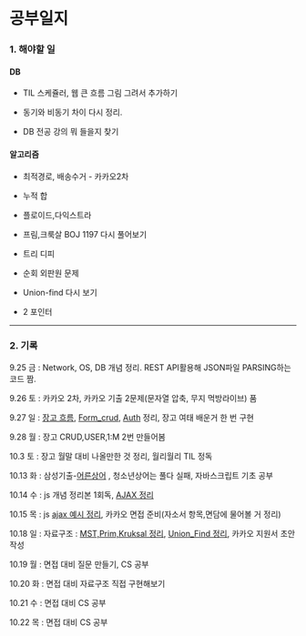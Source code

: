 # 공부일지

### 1. 해야할 일

#### DB

- TIL 스케쥴러, 웹 큰 흐름 그림 그려서 추가하기

- 동기와 비동기 차이 다시 정리.
- DB 전공 강의 뭐 들을지 찾기

#### 알고리즘

- 최적경로, 배송수거 - 카카오2차

- 누적 합
- 플로이드,다익스트라
- 프림,크룩살 BOJ 1197 다시 풀어보기
- 트리 디피
- 순회 외판원 문제

- Union-find 다시 보기
- 2 포인터

---

### 2. 기록

9.25 금 : Network, OS, DB 개념 정리. REST API활용해 JSON파일 PARSING하는 코드 짬.

9.26 토 : 카카오 2차, 카카오 기출 2문제(문자열 압축, 무지 먹방라이브) 품

9.27 일 : [장고 흐름](https://github.com/hyunwoojeong123/TIL/blob/master/django/DJANGO_BIG_FLOW.md), [Form_crud](https://github.com/hyunwoojeong123/TIL/blob/master/django/FORM_CRUD.md), [Auth](https://github.com/hyunwoojeong123/TIL/blob/master/django/Auth.md) 정리, 장고 여태 배운거 한 번 구현

9.28 월 : 장고 CRUD,USER,1:M 2번 만들어봄

10.3 토 : 장고 월말 대비 나올만한 것 정리, 월리월리 TIL 정독

10.13 화 : 삼성기출-[어른상어](https://github.com/hyunwoojeong123/Algorithm/blob/master/BOJ/%EC%96%B4%EB%A5%B8%EC%83%81%EC%96%B4.py) , 청소년상어는 풀다 실패, 자바스크립트 기초 공부 

10.14 수 : js 개념 정리본 1회독, [AJAX 정리](https://github.com/hyunwoojeong123/TIL/blob/master/JavaScript/AJAX.md)

10.15 목 : js [ajax 예시 정리](https://github.com/hyunwoojeong123/TIL/blob/master/JavaScript/AJAX_example.md), 카카오 면접 준비(자소서 항목,면담에 물어볼 거 정리)

10.18 일 : 자료구조 : [MST,Prim,Kruksal 정리](https://github.com/hyunwoojeong123/TIL/blob/master/DS_n_Algorithm/Prim_Kruskal.md),  [Union_Find 정리](https://github.com/hyunwoojeong123/TIL/blob/master/DS_n_Algorithm/Union_Find(disjoint-set).md), 카카오 지원서 초안 작성

10.19 월 : 면접 대비 질문 만들기, CS 공부

10.20 화 : 면접 대비 자료구조 직접 구현해보기

10.21 수 : 면접 대비 CS 공부

10.22 목 : 면접 대비 CS 공부